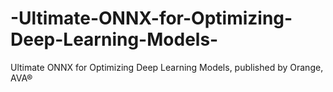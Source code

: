 # -Ultimate-ONNX-for-Optimizing-Deep-Learning-Models-
Ultimate ONNX for Optimizing Deep Learning Models, published by Orange, AVA®
